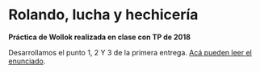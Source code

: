 # Rolando, lucha y hechicería

**Práctica de Wollok realizada en clase con TP de 2018**

Desarrollamos el punto 1, 2 Y 3 de la primera entrega. [Acá pueden leer el enunciado](https://docs.google.com/document/d/1S6u4l3tXc9CkYW61vW9-bIokWop6FQlMqCbWPpKPN3k/edit?usp=sharing).
